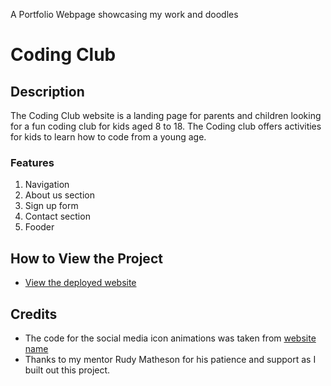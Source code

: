 A Portfolio Webpage showcasing my work and doodles

# Coding Club

## Description

The Coding Club website is a landing page for parents and children looking for a fun coding club for kids aged 8 to 18. The Coding club offers activities for kids to learn how to code from a young age.

### Features

1. Navigation
2. About us section
3. Sign up form
4. Contact section
5. Fooder

## How to View the Project

- [View the deployed website](https://MaximilianKlein92.github.io/)

## Credits

- The code for the social media icon animations was taken from [website name](https://username2.github.io/projectname/)
- Thanks to my mentor Rudy Matheson for his patience and support as I built out this project.

